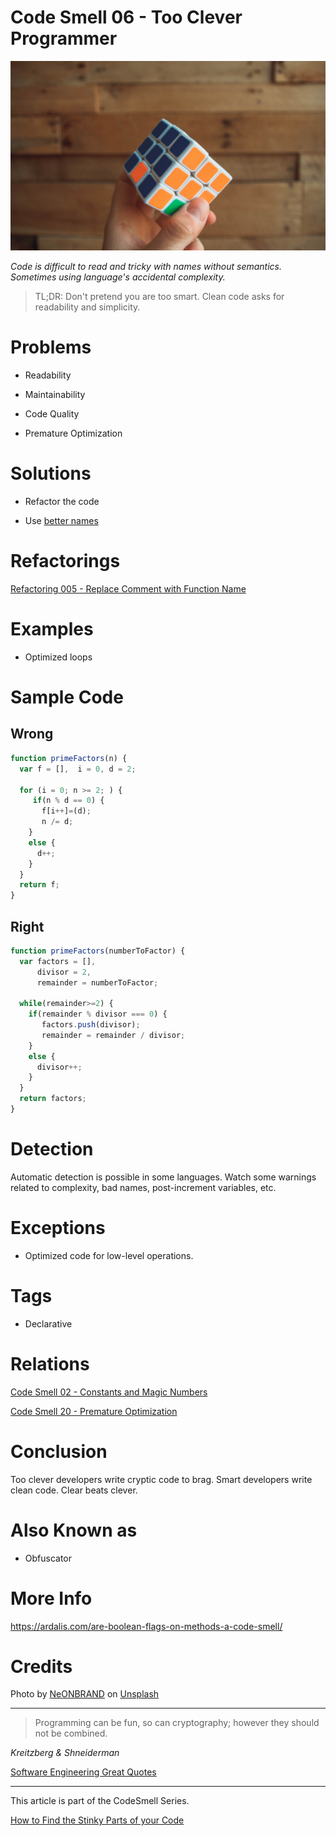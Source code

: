 # Code Smell 06 - Too Clever Programmer

![Code Smell 06 - Too Clever Programmer](Code%20Smell%2006%20-%20Too%20Clever%20Programmer.jpg)

*Code is difficult to read and tricky with names without semantics. Sometimes using language's accidental complexity.*

> TL;DR: Don't pretend you are too smart. Clean code asks for readability and simplicity.

# Problems

- Readability

- Maintainability

- Code Quality

- Premature Optimization

# Solutions

- Refactor the code

- Use [better names](https://github.com/mcsee/Software-Design-Articles/tree/main/Articles/Theory/What%20exactly%20is%20a%20name%20-%20Part%20I%20The%20Quest/readme.md)

# Refactorings

[Refactoring 005 - Replace Comment with Function Name](https://github.com/mcsee/Software-Design-Articles/tree/main/Articles/Refactorings/Refactoring%20005%20-%20Replace%20Comment%20with%20Function%20Name/readme.md)

# Examples

- Optimized loops

# Sample Code

## Wrong

[Gist Url]: # (https://gist.github.com/mcsee/df27505a28b5f65faaa273b0bfe1f322)
```javascript
function primeFactors(n) {
  var f = [],  i = 0, d = 2;  
  
  for (i = 0; n >= 2; ) {
     if(n % d == 0) {
       f[i++]=(d); 
       n /= d;
    }
    else {
      d++;
    }     
  }
  return f;
}
```

## Right

[Gist Url]: # (https://gist.github.com/mcsee/4749cfe51de1c02848df1aa802fa5705)
```javascript
function primeFactors(numberToFactor) {
  var factors = [], 
      divisor = 2,
      remainder = numberToFactor;
  
  while(remainder>=2) {
    if(remainder % divisor === 0) {
       factors.push(divisor); 
       remainder = remainder / divisor;
    }
    else {
      divisor++;
    }     
  }
  return factors;
}
```

# Detection

Automatic detection is possible in some languages.
Watch some warnings related to complexity, bad names, post-increment variables, etc.

# Exceptions

- Optimized code for low-level operations.

# Tags

- Declarative

# Relations

[Code Smell 02 - Constants and Magic Numbers](https://github.com/mcsee/Software-Design-Articles/tree/main/Articles/Code%20Smells/Code%20Smell%2002%20-%20Constants%20and%20Magic%20Numbers/readme.md)

[Code Smell 20 - Premature Optimization](https://github.com/mcsee/Software-Design-Articles/tree/main/Articles/Code%20Smells/Code%20Smell%2020%20-%20Premature%20Optimization/readme.md)

# Conclusion

Too clever developers write cryptic code to brag. Smart developers write clean code. 
Clear beats clever.

# Also Known as

- Obfuscator

# More Info

https://ardalis.com/are-boolean-flags-on-methods-a-code-smell/

# Credits

Photo by [NeONBRAND](https://unsplash.com/@neonbrand) on [Unsplash](https://unsplash.com/s/photos/smart-brain)

* * *

> Programming can be fun, so can cryptography; however they should not be combined.

_Kreitzberg & Shneiderman_

[Software Engineering Great Quotes](https://github.com/mcsee/Software-Design-Articles/tree/main/Articles/Quotes/Software%20Engineering%20Great%20Quotes/readme.md)

* * *

This article is part of the CodeSmell Series.

[How to Find the Stinky Parts of your Code](https://github.com/mcsee/Software-Design-Articles/tree/main/Articles/Code%20Smells/How%20to%20Find%20the%20Stinky%20parts%20of%20your%20Code/readme.md)